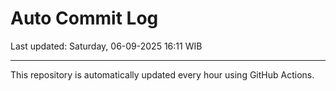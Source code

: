 # Auto Commit Log

Last updated: Saturday, 06-09-2025 16:11 WIB

---

This repository is automatically updated every hour using GitHub Actions.

